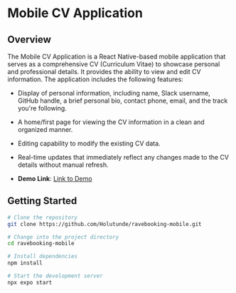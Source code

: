 # Mobile CV Application

## Overview

The Mobile CV Application is a React Native-based mobile application that serves as a comprehensive CV (Curriculum Vitae) to showcase personal and professional details. It provides the ability to view and edit CV information. The application includes the following features:

- Display of personal information, including name, Slack username, GitHub handle, a brief personal bio, contact phone, email, and the track you're following.
- A home/first page for viewing the CV information in a clean and organized manner.
- Editing capability to modify the existing CV data.
- Real-time updates that immediately reflect any changes made to the CV details without manual refresh.


- **Demo Link**: [Link to Demo](https://appetize.io/app/f2izesleegqj57crmprxqqboci?device=pixel4&osVersion=11.0&scale=75)


## Getting Started

```bash
# Clone the repository
git clone https://github.com/Holutunde/ravebooking-mobile.git

# Change into the project directory
cd ravebooking-mobile

# Install dependencies
npm install

# Start the development server
npx expo start
